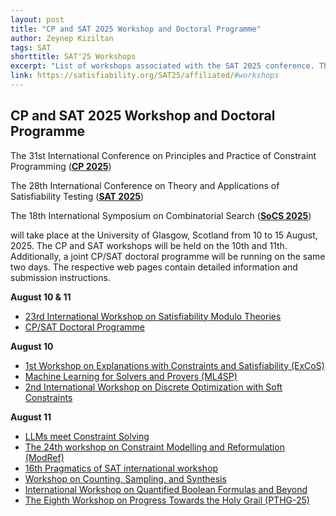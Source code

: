 ```yaml
---
layout: post
title: "CP and SAT 2025 Workshop and Doctoral Programme"
author: Zeynep Kiziltan
tags: SAT
shorttitle: SAT'25 Workshops
excerpt: "List of workshops associated with the SAT 2025 conference. The workshops will be held on the 10th and 11th of August in Glasgow, before the conference."
link: https://satisfiability.org/SAT25/affiliated/#workshops
---
```


## CP and SAT 2025 Workshop and Doctoral Programme

The 31st International Conference on Principles and Practice of
Constraint Programming ([**CP 2025**](https://cp2025.a4cp.org/))

The 28th International Conference on Theory and Applications of
Satisfiability Testing ([**SAT
2025**](http://satisfiability.org/SAT25/))

The 18th International Symposium on Combinatorial Search ([**SoCS
2025**](https://socs25.search-conference.org/)) 

will take place at the University of Glasgow, Scotland from 10 to 15 August, 2025.  The CP and SAT workshops will be held on the 10th and 11th. Additionally, a joint CP/SAT doctoral programme  will be running on the same two days. The respective web pages contain detailed information and submission instructions.

**August 10 & 11**

* [23rd International Workshop on Satisfiability Modulo Theories](https://smt-workshop.cs.uiowa.edu/2025/)
* [CP/SAT Doctoral Programme](https://satcpdp25.github.io/) 

**August 10**

* [1st Workshop on Explanations with Constraints and Satisfiability (ExCoS)](https://sites.google.com/view/excos2025)
* [Machine Learning for Solvers and Provers (ML4SP)](https://ml4sp.github.io/)
* [2nd International Workshop on Discrete Optimization with Soft Constraints](https://ulog.udl.cat/static/soft-2025/)

**August 11**

* [LLMs meet Constraint Solving](https://sites.google.com/view/llm-solve)
* [The 24th workshop on Constraint Modelling and Reformulation (ModRef)](https://modref.github.io/ModRef2025.html)
* [16th Pragmatics of SAT international workshop](https://www.pragmaticsofsat.org/2025/)
* [Workshop on Counting, Sampling, and Synthesis](https://mccompetition.org/2025/mcw_description)
* [International Workshop on Quantified Boolean Formulas and Beyond](https://qbf.pages.sai.jku.at/qbf25/)
* [The Eighth Workshop on Progress Towards the Holy Grail (PTHG-25)](https://freuder.wordpress.com/progress-towards-the-holy-grail-workshops/pthg-25/)
